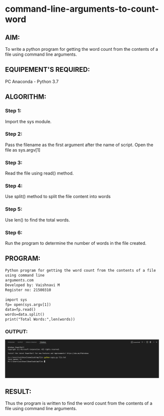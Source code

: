 # command-line-arguments-to-count-word
## AIM:
To write a python program for getting the word count from the contents of a file using command line arguments.
## EQUIPEMENT'S REQUIRED: 
PC
Anaconda - Python 3.7
## ALGORITHM: 
### Step 1:
Import the sys module.

### Step 2: 
 Pass the filename as the first argument after the name of script. Open the file as sys.argv[1]

### Step 3: 
Read the file using read() method.

### Step 4:  
Use split() method to split the file content into words
### Step 5: 
Use len() to find the total words.

### Step 6: 
Run the program to determine the number of words in the file created.

## PROGRAM:
```
Python program for getting the word count from the contents of a file using command line
arguments.com
Developed by: Vaishnavi M
Register no: 21500310

import sys
fp= open(sys.argv[1])
data=fp.read()
words=data.split()
print("Total Words:",len(words))
```

### OUTPUT:
![output](./output.png)


## RESULT:
Thus the program is written to find the word count from the contents of a file using command line arguments.
